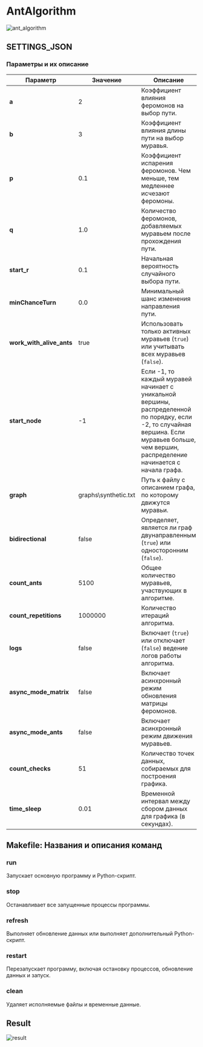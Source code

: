 # AntAlgorithm
 
![ant_algorithm](https://github.com/user-attachments/assets/68338588-c9cd-4f84-819c-7fc52fe66351)



## SETTINGS_JSON
### Параметры и их описание

| Параметр                | Значение               | Описание                                                                                      |
|-------------------------|------------------------|----------------------------------------------------------------------------------------------|
| **a**                  | 2                      | Коэффициент влияния феромонов на выбор пути.                                                 |
| **b**                  | 3                      | Коэффициент влияния длины пути на выбор муравья.                                             |
| **p**                  | 0.1                    | Коэффициент испарения феромонов. Чем меньше, тем медленнее исчезают феромоны.                |
| **q**                  | 1.0                    | Количество феромонов, добавляемых муравьем после прохождения пути.                           |
| **start_r**            | 0.1                    | Начальная вероятность случайного выбора пути.                                                |
| **minChanceTurn**      | 0.0                    | Минимальный шанс изменения направления пути.                                                 |
| **work_with_alive_ants** | true                 | Использовать только активных муравьев (`true`) или учитывать всех муравьев (`false`).        |
| **start_node**         | -1                     | Если -1, то каждый муравей начинает с уникальной вершины, распределенной по порядку, если -2, то случайная вершина. Если муравьев больше, чем вершин, распределение начинается с начала графа.                        |
| **graph**              | graphs\synthetic.txt   | Путь к файлу с описанием графа, по которому движутся муравьи.                                |
| **bidirectional**      | false                  | Определяет, является ли граф двунаправленным (`true`) или односторонним (`false`).           |
| **count_ants**         | 5100                   | Общее количество муравьев, участвующих в алгоритме.                                          |
| **count_repetitions**  | 1000000                | Количество итераций алгоритма.                                                              |
| **logs**               | false                  | Включает (`true`) или отключает (`false`) ведение логов работы алгоритма.                    |
| **async_mode_matrix**  | false                  | Включает асинхронный режим обновления матрицы феромонов.                                     |
| **async_mode_ants**    | false                  | Включает асинхронный режим движения муравьев.                                               |
| **count_checks**       | 51                     | Количество точек данных, собираемых для построения графика.                                  |
| **time_sleep**         | 0.01                   | Временной интервал между сбором данных для графика (в секундах).                             |



## Makefile: Названия и описания команд

### **run**
Запускает основную программу и Python-скрипт.

### **stop**
Останавливает все запущенные процессы программы.

### **refresh**
Выполняет обновление данных или выполняет дополнительный Python-скрипт.

### **restart**
Перезапускает программу, включая остановку процессов, обновление данных и запуск.

### **clean**
Удаляет исполняемые файлы и временные данные.



## Result

![result](https://github.com/user-attachments/assets/81b59253-0816-45bd-8555-1458a41c499f)


